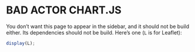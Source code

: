 # BAD ACTOR CHART.JS

You don’t want this page to appear in the sidebar, and it should not be build either. Its dependencies should not be build. Here’s one (`L` is for Leaflet):

```js echo
display(L);
```
